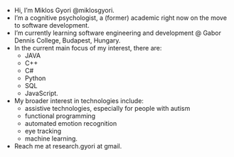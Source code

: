 - Hi, I’m Miklos Gyori @miklosgyori.
- I’m a cognitive psychologist, a (former) academic right now on the move to software development.
- I’m currently learning software engineering and development @ Gabor Dennis College, Budapest, Hungary.
- In the current main focus of my interest, there are:
    - JAVA
    - C++
    - C#
    - Python
    - SQL
    - JavaScript.
- My broader interest in technologies include:
    - assistive technologies, especially for people with autism
    - functional programming
    - automated emotion recognition
    - eye tracking
    - machine learning.
- Reach me at research.gyori at gmail.

<!---
miklosgyori/miklosgyori is a ✨ special ✨ repository because its `README.md` (this file) appears on your GitHub profile.
You can click the Preview link to take a look at your changes.
--->
